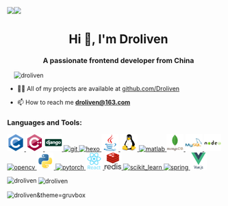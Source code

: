 
<div>
<!--   <img height="170" align="left" src="https://github-readme-stats.vercel.app/api?username=Droliven&count_private=true&theme=dark&include_all_commits=true" /> -->
<!--   <img height="170" align="left" src="https://github-readme-stats.vercel.app/api?username=Droliven&count_private=true&theme=radical&include_all_commits=true" /> -->
<!--   <img height="170" align="left" src="https://github-readme-stats.vercel.app/api?username=Droliven&count_private=true&theme=merko&include_all_commits=true" /> -->
  <img height="170" align="left" src="https://github-readme-stats.vercel.app/api?username=Droliven&count_private=true&theme=gruvbox&include_all_commits=true" />
<!--   <img height="170" align="left" src="https://github-readme-stats.vercel.app/api?username=Droliven&count_private=true&theme=tokyonight&include_all_commits=true" /> -->
<!--   <img height="170" align="left" src="https://github-readme-stats.vercel.app/api?username=Droliven&count_private=true&theme=onedark&include_all_commits=true" /> -->
<!--   <img height="170" align="left" src="https://github-readme-stats.vercel.app/api?username=Droliven&count_private=true&theme=cobalt&include_all_commits=true" /> -->
<!--   <img height="170" align="left" src="https://github-readme-stats.vercel.app/api?username=Droliven&count_private=true&theme=synthwave&include_all_commits=true" /> -->
<!--   <img height="170" align="left" src="https://github-readme-stats.vercel.app/api?username=Droliven&count_private=true&theme=highcontrast&include_all_commits=true" /> -->
<!--   <img height="170" align="left" src="https://github-readme-stats.vercel.app/api?username=Droliven&count_private=true&theme=dracula&include_all_commits=true" /> -->
  <img src="https://github-readme-stats.vercel.app/api/top-langs/?username=Droliven&theme=gruvbox&layout=compact" />
</div>

<h1 align="center">Hi 👋, I'm Droliven</h1>
<h3 align="center">A passionate frontend developer from China</h3>

<p align="left"> <img src="https://komarev.com/ghpvc/?username=droliven&label=Profile%20views&color=0e75b6&style=flat" alt="droliven" /> </p>

- 👨‍💻 All of my projects are available at [github.com/Droliven](github.com/Droliven)

- 📫 How to reach me **droliven@163.com**


<h3 align="left">Languages and Tools:</h3>
<p align="left"> <a href="https://www.cprogramming.com/" target="_blank"> <img src="https://raw.githubusercontent.com/devicons/devicon/master/icons/c/c-original.svg" alt="c" width="40" height="40"/> </a> <a href="https://www.w3schools.com/cpp/" target="_blank"> <img src="https://raw.githubusercontent.com/devicons/devicon/master/icons/cplusplus/cplusplus-original.svg" alt="cplusplus" width="40" height="40"/> </a> <a href="https://www.djangoproject.com/" target="_blank"> <img src="https://raw.githubusercontent.com/devicons/devicon/master/icons/django/django-original.svg" alt="django" width="40" height="40"/> </a> <a href="https://git-scm.com/" target="_blank"> <img src="https://www.vectorlogo.zone/logos/git-scm/git-scm-icon.svg" alt="git" width="40" height="40"/> </a> <a href="hexo.io/" target="_blank"> <img src="https://www.vectorlogo.zone/logos/hexoio/hexoio-icon.svg" alt="hexo" width="40" height="40"/> </a> <a href="https://www.java.com" target="_blank"> <img src="https://raw.githubusercontent.com/devicons/devicon/master/icons/java/java-original.svg" alt="java" width="40" height="40"/> </a> <a href="https://www.linux.org/" target="_blank"> <img src="https://raw.githubusercontent.com/devicons/devicon/master/icons/linux/linux-original.svg" alt="linux" width="40" height="40"/> </a> <a href="https://www.mathworks.com/" target="_blank"> <img src="https://upload.wikimedia.org/wikipedia/commons/2/21/Matlab_Logo.png" alt="matlab" width="40" height="40"/> </a> <a href="https://www.mongodb.com/" target="_blank"> <img src="https://raw.githubusercontent.com/devicons/devicon/master/icons/mongodb/mongodb-original-wordmark.svg" alt="mongodb" width="40" height="40"/> </a> <a href="https://www.mysql.com/" target="_blank"> <img src="https://raw.githubusercontent.com/devicons/devicon/master/icons/mysql/mysql-original-wordmark.svg" alt="mysql" width="40" height="40"/> </a> <a href="https://nodejs.org" target="_blank"> <img src="https://raw.githubusercontent.com/devicons/devicon/master/icons/nodejs/nodejs-original-wordmark.svg" alt="nodejs" width="40" height="40"/> </a> <a href="https://opencv.org/" target="_blank"> <img src="https://www.vectorlogo.zone/logos/opencv/opencv-icon.svg" alt="opencv" width="40" height="40"/> </a> <a href="https://www.python.org" target="_blank"> <img src="https://raw.githubusercontent.com/devicons/devicon/master/icons/python/python-original.svg" alt="python" width="40" height="40"/> </a> <a href="https://pytorch.org/" target="_blank"> <img src="https://www.vectorlogo.zone/logos/pytorch/pytorch-icon.svg" alt="pytorch" width="40" height="40"/> </a> <a href="https://reactjs.org/" target="_blank"> <img src="https://raw.githubusercontent.com/devicons/devicon/master/icons/react/react-original-wordmark.svg" alt="react" width="40" height="40"/> </a> <a href="https://redis.io" target="_blank"> <img src="https://raw.githubusercontent.com/devicons/devicon/master/icons/redis/redis-original-wordmark.svg" alt="redis" width="40" height="40"/> </a> <a href="https://scikit-learn.org/" target="_blank"> <img src="https://upload.wikimedia.org/wikipedia/commons/0/05/Scikit_learn_logo_small.svg" alt="scikit_learn" width="40" height="40"/> </a> <a href="https://spring.io/" target="_blank"> <img src="https://www.vectorlogo.zone/logos/springio/springio-icon.svg" alt="spring" width="40" height="40"/> </a> <a href="https://vuejs.org/" target="_blank"> <img src="https://raw.githubusercontent.com/devicons/devicon/master/icons/vuejs/vuejs-original-wordmark.svg" alt="vuejs" width="40" height="40"/> </a> </p>

<p><img align="left" src="https://github-readme-stats.vercel.app/api/top-langs?username=droliven&show_icons=true&locale=en&layout=compact&theme=gruvbox" alt="droliven" /></p>

<p>&nbsp;<img align="center" src="https://github-readme-stats.vercel.app/api?username=droliven&show_icons=true&locale=en&theme=gruvbox" alt="droliven" /></p>

<p><img align="center" src="https://github-readme-streak-stats.herokuapp.com/?user=droliven&" alt="droliven&theme=gruvbox" /></p>


